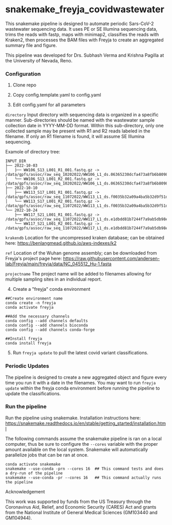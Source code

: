 # snakemake_freyja_covidwastewater

This snakemake pipeline is designed to automate periodic Sars-CoV-2 wastewater sequencing data. It uses PE or SE Illumina sequencing data, trims the reads with fastp, maps with minimap2, classifies the reads with Kraken2, then processes the BAM files with Freyja to create an aggregated summary file and figure. 

This pipeline was developed for Drs. Subhash Verma and Krishna Pagilla at the University of Nevada, Reno. 

### Configuration

1. Clone repo

2. Copy config.template.yaml to config.yaml

3. Edit config.yaml for all parameters

`directory` Input directory with sequencing data is organized in a specific manner. Sub-directories should be named with the wastewater sample collection date in YYYY-MM-DD format. Within this sub-directory, only one collected sample may be present with R1 and R2 reads labeled in the filename. If only an R1 filename is found, it will assume SE Illumina sequencing.

Examole of directory tree:
```
INPUT_DIR
├── 2022-10-03
│   ├── WW106_S13_L001_R1_001.fastq.gz -> /data/gpfs/assoc/raw_seq_10202022/WW106_L1_ds.06365230dcfa473a8fb6b8098ab760c4/WW106_S13_L001_R1_001.fastq.gz
│   └── WW106_S13_L001_R2_001.fastq.gz -> /data/gpfs/assoc/raw_seq_10202022/WW106_L1_ds.06365230dcfa473a8fb6b8098ab760c4/WW106_S13_L001_R2_001.fastq.gz
├── 2022-10-10
│   ├── WW113_S17_L001_R1_001.fastq.gz -> /data/gpfs/assoc/raw_seq_11072022/WW113_L1_ds.f0035b32a09a4ba5b32d9f51df134902/WW113_S17_L001_R1_001.fastq.gz
│   └── WW113_S17_L001_R2_001.fastq.gz -> /data/gpfs/assoc/raw_seq_11072022/WW113_L1_ds.f0035b32a09a4ba5b32d9f51df134902/WW113_S17_L001_R2_001.fastq.gz
└── 2022-10-24
    ├── WW117_S21_L001_R1_001.fastq.gz -> /data/gpfs/assoc/raw_seq_11072022/WW117_L1_ds.e1dbdd81b7244f7a9ab5db98e5ddcfdb/WW117_S21_L001_R1_001.fastq.gz
    └── WW117_S21_L001_R2_001.fastq.gz -> /data/gpfs/assoc/raw_seq_11072022/WW117_L1_ds.e1dbdd81b7244f7a9ab5db98e5ddcfdb/WW117_S21_L001_R2_001.fastq.gz
```


`krakendb` Location for the uncompressed kraken database; can be obtained here: https://benlangmead.github.io/aws-indexes/k2

`ref` Location of the Wuhan genome assembly; can be downloaded from Freyja's project page here: https://raw.githubusercontent.com/andersen-lab/Freyja/main/freyja/data/NC_045512_Hu-1.fasta

`projectname` The project name will be added to filenames allowing for multiple sampling sites in an individual report. 


4. Create a "freyja" conda environment

```
##Create environment name
conda create -n freyja
conda activate freyja

##Add the necessary channels
conda config --add channels defaults
conda config --add channels bioconda
conda config --add channels conda-forge

##Install freyja
conda install freyja
```

5. Run `freyja update` to pull the latest covid variant classifications.


### Periodic Updates

The pipeline is designed to create a new aggregated object and figure every time you run it with a date in the filenames. You may want to run `freyja update` within the freyja conda environment before running the pipeline to update the classifications.

### Run the pipeline

Run the pipeline using snakemake.  Installation instructions here: https://snakemake.readthedocs.io/en/stable/getting_started/installation.html

The following commands assume the snakemake pipeline is ran on a local computer, thus be sure to configure the `--cores` variable with the proper amount available on the local system. Snakemake will automatically parallelize jobs that can be ran at once.

```
conda activate snakemake
snakemake --use-conda -prn --cores 16  ## This command tests and does a dry-run of the pipeline
snakemake --use-conda -pr --cores 16   ## This command actually runs the pipeline
```

Acknowledgement

This work was supported by funds from the US Treasury through the Coronavirus Aid, Relief, and Economic Security (CARES) Act and grants from the National Institute of General Medical Sciences (GM103440 and GM104944).
